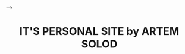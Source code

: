 <html>
 <head>
  <meta charset="utf-8">
  <title>footer</title>
</head> 
<style>
  .fig {
    text-align: center; 
   }
  

  body {
 background-image: url(https://avatanplus.com/files/resources/original/57ff9fc43d885157be88169c.png);  }
</style>-->
 
 <body>
  <header>
    <h1 align=center > IT'S PERSONAL SITE by ARTEM SOLOD </h1>
